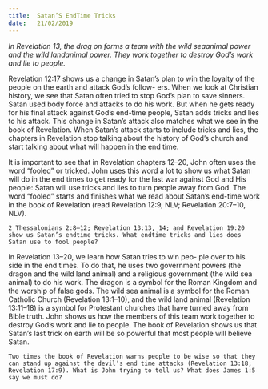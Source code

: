 ```yaml
---
title:  Satan’S End­Time Tricks
date:   21/02/2019
---
```


_In Revelation 13, the drag­ on forms a team with the wild sea­animal power and the wild land­animal power. They work together to destroy God’s work and lie to people._

Revelation 12:17 shows us a change in Satan’s plan to win the loyalty of the people on the earth and attack God’s follow- ers. When we look at Christian history, we see that Satan often tried to stop God’s plan to save sinners. Satan used body force and attacks to do his work. But when he gets ready for his final attack against God’s end-time people, Satan adds tricks and lies to his attack. This change in Satan’s attack also matches what we see in the book of Revelation. When Satan’s attack starts to include tricks and lies, the chapters in Revelation stop talking about the history of God’s church and start talking about what will happen in the end time.

It is important to see that in Revelation chapters 12–20, John often uses the word “fooled” or tricked. John uses this word a lot to show us what Satan will do in the end times to get ready for the last war against God and His people: Satan will use tricks and lies to turn people away from God. The word “fooled” starts and finishes what we read about Satan’s end-time work in the book of Revelation (read Revelation 12:9, NLV; Revelation 20:7–10, NLV).

`2 Thessalonians 2:8–12; Revelation 13:13, 14; and Revelation 19:20 show us Satan’s end­time tricks. What end­time tricks and lies does Satan use to fool people?`

In Revelation 13–20, we learn how Satan tries to win peo- ple over to his side in the end times. To do that, he uses two government powers (the dragon and the wild land animal) and a religious government (the wild sea animal) to do his work. The dragon is a symbol for the Roman Kingdom and the worship of false gods. The wild sea animal is a symbol for the Roman Catholic Church (Revelation 13:1–10), and the wild land animal (Revelation 13:11–18) is a symbol for Protestant churches that have turned away from Bible truth. John shows us how the members of this team work together to destroy God’s work and lie to people. The book of Revelation shows us that Satan’s last trick on earth will be so powerful that most people will believe Satan.

`Two times the book of Revelation warns people to be wise so that they can stand up against the devil’s end­ time attacks (Revelation 13:18; Revelation 17:9). What is John trying to tell us? What does James 1:5 say we must do?`


